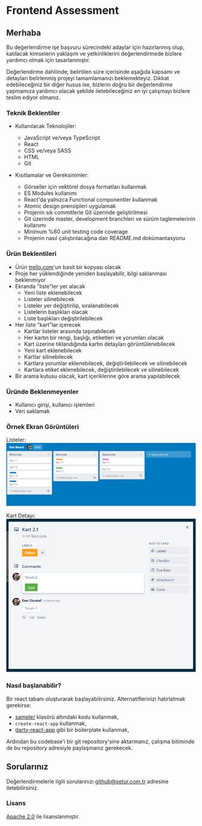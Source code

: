 # Frontend Assessment

## Merhaba

Bu değerlendirme işe başvuru sürecindeki adaylar için hazırlanmış olup, katılacak kimselerin yaklaşım ve yetkinliklerini değerlendirmede bizlere yardımcı olmak için tasarlanmıştır.

Değerlendirme dahilinde; belirtilen süre içerisinde aşağıda kapsamı ve detayları belirlenmiş projeyi tamamlamanızı beklemekteyiz. Dikkat edebileceğiniz bir diğer husus ise, bizlerin doğru bir değerlendirme yapmamıza yardımcı olacak şekilde iletebileceğiniz en iyi çalışmayı bizlere teslim ediyor olmanız.


### Teknik Beklentiler

- Kullanılacak Teknolojiler:
  - JavaScript ve/veya TypeScript
  - React
  - CSS ve/veya SASS
  - HTML
  - Git

- Kısıtlamalar ve Gereksinimler:
  - Görseller için vektörel dosya formatları kullanmak
  - ES Modules kullanımı
  - React'da yalnızca Functional componentler kullanmak
  - Atomic design prensipleri uygulamak
  - Projenin sık commitlerle Git üzerinde geliştirilmesi
  - Git üzerinde master, development branchleri ve sürüm taglemelerinin kullanımı
  - Minimum %60 unit testing code coverage
  - Projenin nasıl çalıştırılacağına dair README.md dokümantasyonu


### Ürün Beklentileri

- Ürün [trello.com](https://trello.com/)'un basit bir kopyası olacak
- Proje her yüklendiğinde yeniden başlayabilir, bilgi saklanması beklenmiyor
- Ekranda "liste"ler yer alacak
    - Yeni liste eklenebilecek
    - Listeler silinebilecek
    - Listeler yer değiştirilip, sıralanabilecek
    - Listelerin başlıkları olacak
    - Liste başlıkları değiştirilebilecek
- Her liste "kart"lar içerecek
    - Kartlar listeler arasında taşınabilecek
    - Her kartın bir rengi, başlığı, etiketleri ve yorumları olacak
    - Kart üzerine tıklandığında kartın detayları görüntülenebilecek
    - Yeni kart eklenebilecek
    - Kartlar silinebilecek
    - Kartlara yorumlar eklenebilecek, değiştirilebilecek ve silinebilecek
    - Kartlara etiket eklenebilecek, değiştirilebilecek ve silinebilecek
- Bir arama kutusu olacak, kart içeriklerine göre arama yapılabilecek


### Üründe Beklenmeyenler

- Kullanıcı girişi, kullanıcı işlemleri
- Veri saklamak


### Örnek Ekran Görüntüleri

Listeler:
![Listeler](./images/screenshot-01.png)   

Kart Detayı:
![Kart Detayı](./images/screenshot-02.png)   


### Nasıl başlanabilir?

Bir react tabanı oluşturarak başlayabilirsiniz. Alternatiflerinizi hatırlatmak gerekirse:

- [sample/](sample/) klasörü altındaki kodu kullanmak,
- `create-react-app` kullanmak,
- [darty-react-app](https://github.com/eserozvataf/darty-react-app) gibi bir boilerplate kullanmak,

Ardından bu codebase'i bir git repository'sine aktarmanız, çalışma bitiminde de bu repository adresiyle paylaşmanız gerekecek.


## Sorularınız

Değerlendirmelerle ilgili sorularınızı [github@setur.com.tr](mailto:github@setur.com.tr) adresine iletebilirsiniz.


### Lisans

[Apache 2.0](LICENSE) ile lisanslanmıştır.
